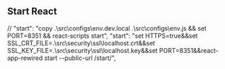 ## Start React
// "start": "copy .\\src\\configs\\env.dev.local .\\src\\configs\\env.js && set PORT=8351 && react-scripts start",
"start": "set HTTPS=true&&set SSL_CRT_FILE=.\\src\\security\\ssl\\localhost.crt&&set SSL_KEY_FILE=.\\src\\security\\ssl\\localhost.key&&set PORT=8351&&react-app-rewired start --public-url /start/",